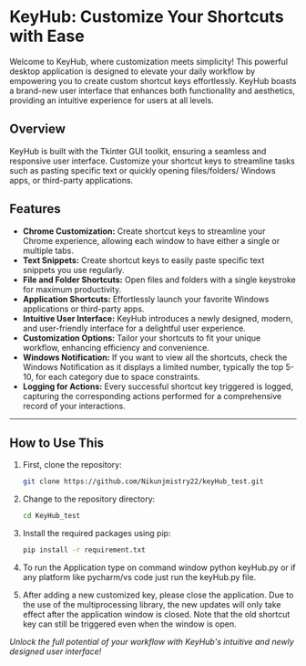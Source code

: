 # KeyHub: Customize Your Shortcuts with Ease

Welcome to KeyHub, where customization meets simplicity! This powerful desktop application is designed to elevate your daily workflow by empowering you to create custom shortcut keys effortlessly. KeyHub boasts a brand-new user interface that enhances both functionality and aesthetics, providing an intuitive experience for users at all levels.

## Overview

KeyHub is built with the Tkinter GUI toolkit, ensuring a seamless and responsive user interface. Customize your shortcut keys to streamline tasks such as pasting specific text or quickly opening files/folders/ Windows apps, or third-party applications.

## Features

- **Chrome Customization:** Create shortcut keys to streamline your Chrome experience, allowing each window to have either a single or multiple tabs.
- **Text Snippets:** Create shortcut keys to easily paste specific text snippets you use regularly.
- **File and Folder Shortcuts:** Open files and folders with a single keystroke for maximum productivity.
- **Application Shortcuts:** Effortlessly launch your favorite Windows applications or third-party apps.
- **Intuitive User Interface:** KeyHub introduces a newly designed, modern, and user-friendly interface for a delightful user experience.
- **Customization Options:** Tailor your shortcuts to fit your unique workflow, enhancing efficiency and convenience.
- **Windows Notification:** If you want to view all the shortcuts, check the Windows Notification as it displays a limited number, typically the top 5-10, for each category due to space constraints.
- **Logging for Actions:** Every successful shortcut key triggered is logged, capturing the corresponding actions performed for a comprehensive record of your interactions.
---


## How to Use This

1. First, clone the repository:
    ```bash
    git clone https://github.com/Nikunjmistry22/keyHub_test.git
    ```

2. Change to the repository directory:
    ```bash
    cd KeyHub_test
    ```

3. Install the required packages using pip:
    ```bash
    pip install -r requirement.txt
    ```
    
4. To run the Application type on command window python keyHub.py or if any platform like pycharm/vs code just run the keyHub.py file.

5. After adding a new customized key, please close the application. Due to the use of the multiprocessing library, the new updates will only take effect after the application window is closed. Note that the old shortcut key can still be triggered even when the window is open.

*Unlock the full potential of your workflow with KeyHub's intuitive and newly designed user interface!*

